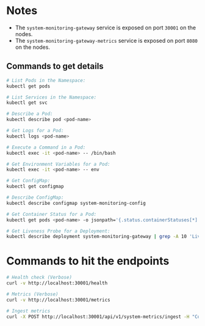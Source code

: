 # Notes

- The `system-monitoring-gateway` service is exposed on port `30001` on the nodes.
- The `system-monitoring-gateway-metrics` service is exposed on port `8080` on the nodes.

## Commands to get details

```bash
# List Pods in the Namespace:
kubectl get pods

# List Services in the Namespace:
kubectl get svc

# Describe a Pod:
kubectl describe pod <pod-name>

# Get Logs for a Pod:
kubectl logs <pod-name>

# Execute a Command in a Pod:
kubectl exec -it <pod-name> -- /bin/bash

# Get Environment Variables for a Pod:
kubectl exec -it <pod-name> -- env

# Get ConfigMap:
kubectl get configmap

# Describe ConfigMap:
kubectl describe configmap system-monitoring-config

# Get Container Status for a Pod:
kubectl get pods <pod-name> -o jsonpath='{.status.containerStatuses[*].state}'

# Get Liveness Probe for a Deployment:
kubectl describe deployment system-monitoring-gateway | grep -A 10 'Liveness'

```

# Commands to hit the endpoints

```bash
# Health check (Verbose)
curl -v http://localhost:30001/health

# Metrics (Verbose)
curl -v http://localhost:30001/metrics

# Ingest metrics
curl -X POST http://localhost:30001/api/v1/system-metrics/ingest -H "Content-Type: application/json" -d '{"data":{"metrics":{"cpu":{"usage":{"total":100,"idle":50}},"memory":{"total":1000,"available":500}},"timestamp":"2024-01-01T00:00:00Z"}}'
```
